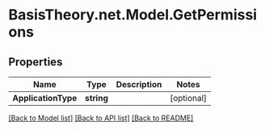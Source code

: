 
# BasisTheory.net.Model.GetPermissions

## Properties

Name | Type | Description | Notes
------------ | ------------- | ------------- | -------------
**ApplicationType** | **string** |  | [optional] 

[[Back to Model list]](../README.md#documentation-for-models)
[[Back to API list]](../README.md#documentation-for-api-endpoints)
[[Back to README]](../README.md)

